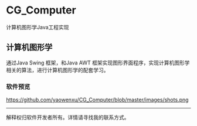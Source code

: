 # CG_Computer
计算机图形学Java工程实现

## 计算机图形学

通过Java Swing 框架，和Java AWT 框架实现图形界面程序，实现计算机图形学相关的算法，进行计算机图形学的配套学习。


### 软件预览

https://github.com/yaowenxu/CG_Computer/blob/master/images/shots.png

---
解释权归软件开发者所有。详情请寻找我的联系方式。
